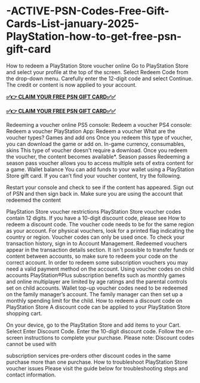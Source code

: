 # -ACTIVE-PSN-Codes-Free-Gift-Cards-List-january-2025-PlayStation-how-to-get-free-psn-gift-card
How to redeem a PlayStation Store voucher online
Go to PlayStation Store and select your profile at the top of the screen.
Select Redeem Code from the drop-down menu.
Carefully enter the 12-digit code and select Continue.
The credit or content is now applied to your account.

**[✅👉 CLAIM YOUR FREE PSN GIFT CARD✅✅](https://bestoffers1.xyz/psn/)**

**[✅👉 CLAIM YOUR FREE PSN GIFT CARD✅✅](https://bestoffers1.xyz/psn/)**

Redeeming a voucher online
PS5 console: Redeem a voucher
PS4 console: Redeem a voucher
PlayStation App: Redeem a voucher
What are the voucher types?
Games and add ons
Once you redeem this type of voucher, you can download the game or add on.
In-game currency, consumables, skins
This type of voucher doesn't require a download. Once you redeem the voucher, the content becomes available*.
Season passes
Redeeming a season pass voucher allows you to access multiple sets of extra content for a game.
Wallet balance
You can add funds to your wallet using a PlayStation Store gift card.
If you can’t find your voucher content, try the following.

Restart your console and check to see if the content has appeared.
Sign out of PSN and then sign back in. Make sure you are using the account that redeemed the content

PlayStation Store voucher restrictions
PlayStation Store voucher codes contain 12 digits.
If you have a 10-digit discount code, please see How to redeem a discount code.
The voucher code needs to be for the same region as your account. For physical vouchers, look for a printed flag indicating the country or region.
Voucher codes can only be used once. To check your transaction history, sign in to Account Management. Redeemed vouchers appear in the transaction details section.
It isn't possible to transfer funds or content between accounts, so make sure to redeem your code on the correct account.
In order to redeem some subscription vouchers you may need a valid payment method on the account.
Using voucher codes on child accounts
PlayStation®Plus subscription benefits such as monthly games and online multiplayer are limited by age ratings and the parental controls set on child accounts.
Wallet top-up voucher codes need to be redeemed on the family manager’s account. The family manager can then set up a monthly spending limit for the child.
How to redeem a discount code on PlayStation Store
A discount code can be applied to your PlayStation Store shopping cart.

On your device, go to the PlayStation Store and add items to your Cart.
Select Enter Discount Code.
Enter the 10-digit discount code.
Follow the on-screen instructions to complete your purchase.
Please note: Discount codes cannot be used with

subscription services
pre-orders
other discount codes in the same purchase
more than one purchase.
How to troubleshoot PlayStation Store voucher issues
Please visit the guide below for troubleshooting steps and contact information.

